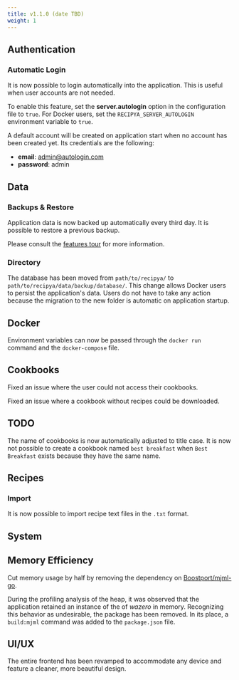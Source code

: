 ```yaml
---
title: v1.1.0 (date TBD)
weight: 1
---
```


## Authentication

### Automatic Login

It is now possible to login automatically into the application. This is useful when user accounts are not needed. 

To enable this feature, set the **server.autologin** option in the configuration file to `true`. For Docker users, 
set the `RECIPYA_SERVER_AUTOLOGIN` environment variable to `true`.

A default account will be created on application start when no account has been
created yet. Its credentials are the following:
- **email**: admin@autologin.com
- **password**: admin

## Data

### Backups & Restore

Application data is now backed up automatically every third day.
It is possible to restore a previous backup.

Please consult the [features tour](/guide/docs/features/backups) for more information.

### Directory

The database has been moved from `path/to/recipya/` to `path/to/recipya/data/backup/database/`. This change allows
Docker users to persist the application's data. Users do not have to take any action because the migration to the new folder 
is automatic on application startup.

## Docker

Environment variables can now be passed through the `docker run` command and the `docker-compose` file.

## Cookbooks

Fixed an issue where the user could not access their cookbooks.

Fixed an issue where a cookbook without recipes could be downloaded.

## TODO
The name of cookbooks is now automatically adjusted to title case. It is now not possible to create a cookbook named 
`best breakfast` when `Best Breakfast` exists because they have the same name.

## Recipes

### Import 

It is now possible to import recipe text files in the `.txt` format.

## System

## Memory Efficiency

Cut memory usage by half by removing the dependency on [Boostport/mjml-go](https://github.com/Boostport/mjml-go).

During the profiling analysis of the heap, it was observed that the application retained an instance of the of *wazero* in memory.
Recognizing  this behavior as undesirable, the package has been removed. In its place, a `build:mjml` command was added 
to the `package.json` file.

## UI/UX

The entire frontend has been revamped to accommodate any device and feature a cleaner, more beautiful design.
